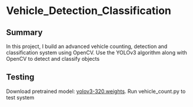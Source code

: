 # Vehicle_Detection_Classification
## Summary 
In this project, I build an advanced vehicle counting, detection and classification system using OpenCV. Use the YOLOv3 algorithm along with OpenCV to detect and classify objects
## Testing 
Download pretrained model: [yolov3-320.weights](https://drive.google.com/file/d/1d3NFrA1Ym23KYznlAU9GM3trfEEpOm6a/view?usp=sharing). Run vehicle_count.py to test system
